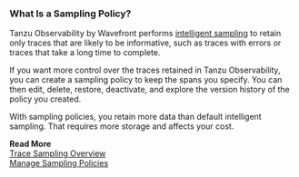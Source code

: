 ### What Is a Sampling Policy? 

Tanzu Observability by Wavefront performs [intelligent sampling](http://docs.wavefront.com/trace_data_sampling.html) to retain only traces that are likely to be informative, such as traces with errors or traces that take a long time to complete.

If you want more control over the traces retained in Tanzu Observability, you can create a sampling policy to keep the spans you specify. You can then edit, delete, restore, deactivate, and explore the version history of the policy you created. 

With sampling policies, you retain more data than default intelligent sampling. That requires more storage and affects your cost.

**Read More**<br/>
[Trace Sampling Overview](https://docs.wavefront.com/trace_data_sampling.html#how-it-works)<br/>
[Manage Sampling Policies](https://docs.wavefront.com/trace_sampling_policies.html)
